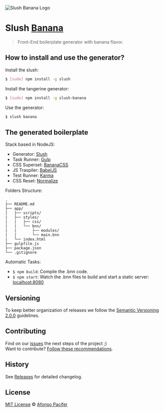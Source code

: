 ![Slush Banana Logo](https://github.com/bananacss/slush-banana/blob/master/logo.png)

# Slush [Banana](https://github.com/bananacss/bananacss)

> Front-End boilerplate generator with banana flavor.

## How to install and use the generator?

Install the slush:

```sh
$ [sudo] npm install -g slush
```

Install the tangerine generator:

```sh
$ [sudo] npm install -g slush-banana
```

Use the generator:

```sh
$ slush banana
```

## The generated boilerplate

Stack based in NodeJS:

- Generator: [Slush](http://slushjs.github.io/#/)
- Task Runner: [Gulp](http://gulpjs.com/)
- CSS Superset: [BananaCSS](https://github.com/bananacss/bananacss)
- JS Traspiler: [BabelJS](https://babeljs.io/)
- Test Runner: [Karma](https://www.npmjs.com/package/karma)
- CSS Reset: [Normalize](https://necolas.github.io/normalize.css/)

Folders Structure:

	.
	├── README.md
	├── app/
	|   ├── scripts/
	|   ├── styles/
	|   |   ├── css/
	|   |   └── bnn/
	|   |       ├── modules/
	|   |       └── main.bnn
	|   └── index.html
	├── gulpfile.js
	├── package.json
	└── .gitignore

Automatic Tasks:

- `$ npm build`: Compile the .bnn code.
- `$ npm start`: Watch the .bnn files to build and start a static server: [localhost:8080](http://localhost:8080/)

## Versioning

To keep better organization of releases we follow the [Semantic Versioning 2.0.0](http://semver.org/) guidelines.

## Contributing

Find on our [issues](https://github.com/bananacss/slush-banana/issues/1) the next steps of the project ;)
<br>
Want to contribute? [Follow these recommendations](https://github.com/bananacss/slush-banana/blob/master/CONTRIBUTING.md).

## History

See [Releases](https://github.com/bananacss/slush-banana/releases) for detailed changelog.

## License

[MIT License](https://github.com/bananacss/slush-banana/blob/master/LICENSE.md) © [Afonso Pacifer](http://afonsopacifer.com/)
